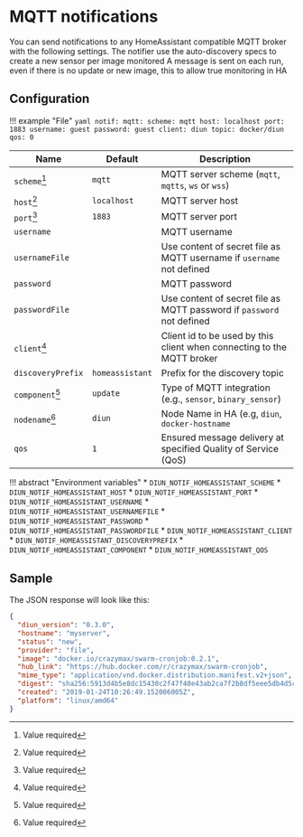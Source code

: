 # MQTT notifications

You can send notifications to any HomeAssistant compatible MQTT broker with the following settings.
The notifier use the auto-discovery specs to create a new sensor per image monitored
A message is sent on each run, even if there is no update or new image, this to allow true monitoring in HA

## Configuration

!!! example "File"
    ```yaml
    notif:
      mqtt:
        scheme: mqtt
        host: localhost
        port: 1883
        username: guest
        password: guest
        client: diun
        topic: docker/diun
        qos: 0
    ```

| Name               | Default     | Description                                                            |
|--------------------|-------------|------------------------------------------------------------------------|
| `scheme`[^1]       | `mqtt`      | MQTT server scheme (`mqtt`, `mqtts`, `ws` or `wss`)                    |
| `host`[^1]         | `localhost` | MQTT server host                                                       |
| `port`[^1]         | `1883`      | MQTT server port                                                       |
| `username`         |             | MQTT username                                                          |
| `usernameFile`     |             | Use content of secret file as MQTT username if `username` not defined  |
| `password`         |             | MQTT password                                                          |
| `passwordFile`     |             | Use content of secret file as MQTT password if `password` not defined  |
| `client`[^1]       |             | Client id to be used by this client when connecting to the MQTT broker |
| `discoveryPrefix`  | `homeassistant` | Prefix for the discovery topic                                     |
| `component`[^1]    | `update`    | Type of MQTT integration (e.g., `sensor`, `binary_sensor`)             |
| `nodename`[^1]     | `diun`      | Node Name in HA (e.g, `diun`, `docker-hostname`                        |
| `qos`              | `1`         | Ensured message delivery at specified Quality of Service (QoS)         |

!!! abstract "Environment variables"
    * `DIUN_NOTIF_HOMEASSISTANT_SCHEME`
    * `DIUN_NOTIF_HOMEASSISTANT_HOST`
    * `DIUN_NOTIF_HOMEASSISTANT_PORT`
    * `DIUN_NOTIF_HOMEASSISTANT_USERNAME`
    * `DIUN_NOTIF_HOMEASSISTANT_USERNAMEFILE`
    * `DIUN_NOTIF_HOMEASSISTANT_PASSWORD`
    * `DIUN_NOTIF_HOMEASSISTANT_PASSWORDFILE`
    * `DIUN_NOTIF_HOMEASSISTANT_CLIENT`
    * `DIUN_NOTIF_HOMEASSISTANT_DISCOVERYPREFIX`
    * `DIUN_NOTIF_HOMEASSISTANT_COMPONENT`
    * `DIUN_NOTIF_HOMEASSISTANT_QOS`

## Sample

The JSON response will look like this:

```json
{
  "diun_version": "0.3.0",
  "hostname": "myserver",
  "status": "new",
  "provider": "file",
  "image": "docker.io/crazymax/swarm-cronjob:0.2.1",
  "hub_link": "https://hub.docker.com/r/crazymax/swarm-cronjob",
  "mime_type": "application/vnd.docker.distribution.manifest.v2+json",
  "digest": "sha256:5913d4b5e8dc15430c2f47f40e43ab2ca7f2b8df5eee5db4d5c42311e08dfb79",
  "created": "2019-01-24T10:26:49.152006005Z",
  "platform": "linux/amd64"
}
```

[^1]: Value required